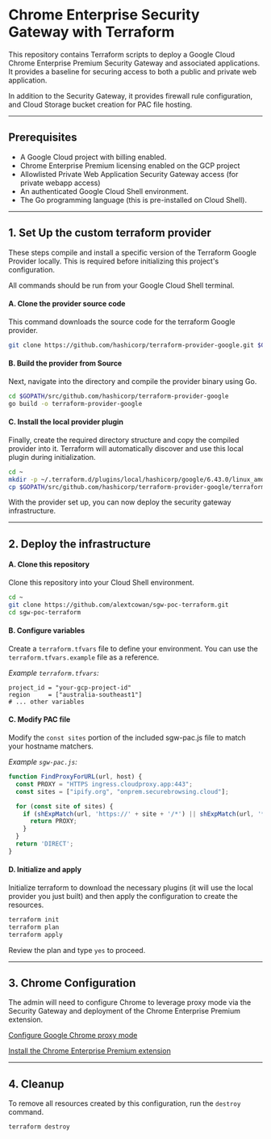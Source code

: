 # Chrome Enterprise Security Gateway with Terraform

This repository contains Terraform scripts to deploy a Google Cloud Chrome Enterprise Premium Security Gateway and associated applications. It provides a baseline for securing access to both a public and private web application.

In addition to the Security Gateway, it provides firewall rule configuration, and Cloud Storage bucket creation for PAC file hosting.

---
## Prerequisites

* A Google Cloud project with billing enabled.
* Chrome Enterprise Premium licensing enabled on the GCP project
* Allowlisted Private Web Application Security Gateway access (for private webapp access)
* An authenticated Google Cloud Shell environment.
* The Go programming language (this is pre-installed on Cloud Shell).

---
## 1. Set Up the custom terraform provider

These steps compile and install a specific version of the Terraform Google Provider locally. This is required before initializing this project's configuration.

All commands should be run from your Google Cloud Shell terminal.

#### **A. Clone the provider source code**
This command downloads the source code for the terraform Google provider.

```bash
git clone https://github.com/hashicorp/terraform-provider-google.git $GOPATH/src/github.com/hashicorp/terraform-provider-google
```

#### **B. Build the provider from Source**
Next, navigate into the directory and compile the provider binary using Go.

```bash
cd $GOPATH/src/github.com/hashicorp/terraform-provider-google
go build -o terraform-provider-google
```

#### **C. Install the local provider plugin**
Finally, create the required directory structure and copy the compiled provider into it. Terraform will automatically discover and use this local plugin during initialization.

```bash
cd ~
mkdir -p ~/.terraform.d/plugins/local/hashicorp/google/6.43.0/linux_amd64
cp $GOPATH/src/github.com/hashicorp/terraform-provider-google/terraform-provider-google ~/.terraform.d/plugins/local/hashicorp/google/6.43.0/linux_amd64/
```

With the provider set up, you can now deploy the security gateway infrastructure.

---
## 2. Deploy the infrastructure

#### **A. Clone this repository**
Clone this repository into your Cloud Shell environment.

```bash
cd ~
git clone https://github.com/alextcowan/sgw-poc-terraform.git
cd sgw-poc-terraform
```
#### **B. Configure variables**
Create a `terraform.tfvars` file to define your environment. You can use the `terraform.tfvars.example` file as a reference.

*Example `terraform.tfvars`:*
```hcl
project_id = "your-gcp-project-id"
region     = ["australia-southeast1"]
# ... other variables
```
#### **C. Modify PAC file**
Modify the `const sites` portion of the included sgw-pac.js file to match your hostname matchers.  

*Example `sgw-pac.js`:*
```javascript
function FindProxyForURL(url, host) {
  const PROXY = "HTTPS ingress.cloudproxy.app:443";
  const sites = ["ipify.org", "onprem.securebrowsing.cloud"];

  for (const site of sites) {
    if (shExpMatch(url, 'https://' + site + '/*') || shExpMatch(url, '*.' + site + '/*')) {
      return PROXY;
    }
  }
  return 'DIRECT';
}
```
#### **D. Initialize and apply**
Initialize terraform to download the necessary plugins (it will use the local provider you just built) and then apply the configuration to create the resources.

```bash
terraform init
terraform plan
terraform apply
```
Review the plan and type `yes` to proceed.

---
## 3. Chrome Configuration
The admin will need to configure Chrome to leverage proxy mode via the Security Gateway and deployment of the Chrome Enterprise Premium extension.

[Configure Google Chrome proxy mode](https://cloud.google.com/beyondcorp-enterprise/docs/security-gateway-saas-apps#configure-chrome-proxy)

[Install the Chrome Enterprise Premium extension](https://cloud.google.com/beyondcorp-enterprise/docs/security-gateway-saas-apps#install-cep-extension)

---
## 4. Cleanup
To remove all resources created by this configuration, run the `destroy` command.

```bash
terraform destroy
```
